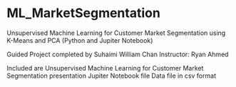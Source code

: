 # ML_MarketSegmentation
Unsupervised Machine Learning for Customer Market Segmentation using K-Means and PCA (Python and Jupiter Notebook)

Guided Project completed by Suhaimi William Chan
Instructor: Ryan Ahmed

Included are 
Unsupervised Machine Learning for Customer Market Segmentation presentation
Jupiter Notebook file
Data file in csv format
